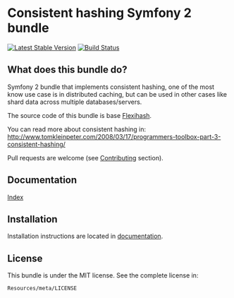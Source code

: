 Consistent hashing Symfony 2 bundle
=============================

[![Latest Stable Version](https://poser.pugx.org/eso/chashing-bundle/v/stable.png)](https://packagist.org/packages/eso/chashing-bundle)
[![Build Status](https://api.travis-ci.org/entering/chashing-bundle.png?branch=master)](https://travis-ci.org/entering/chashing-bundle)

What does this bundle do?
------------

Symfony 2 bundle that implements consistent hashing, one of the most know use case is in distributed caching, but can be used in other cases like shard data across multiple databases/servers.

The source code of this bundle is base [Flexihash](https://github.com/pda/flexihash/).

You can read more about consistent hashing in: http://www.tomkleinpeter.com/2008/03/17/programmers-toolbox-part-3-consistent-hashing/

Pull requests are welcome (see [Contributing](https://github.com/entering/chashing-bundle/blob/master/Resources/doc/contributing.md) section).

Documentation
------------

[Index](https://github.com/entering/chashing-bundle/blob/master/Resources/doc/index.md)

Installation
------------

Installation instructions are located in [documentation](https://github.com/entering/chashing-bundle/blob/master/Resources/doc/installation.md).

License
------------

This bundle is under the MIT license. See the complete license in:

```
Resources/meta/LICENSE
```
